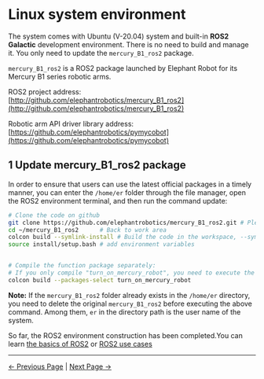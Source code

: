 # Linux system environment

The system comes with Ubuntu (V-20.04) system and built-in **ROS2 Galactic** development environment. There is no need to build and manage it. You only need to update the `mercury_B1_ros2` package.

`mercury_B1_ros2` is a ROS2 package launched by Elephant Robot for its Mercury B1 series robotic arms.

ROS2 project address: [http://github.com/elephantrobotics/mercury_B1_ros2](http://github.com/elephantrobotics/mercury_B1_ros2)

Robotic arm API driver library address: [https://github.com/elephantrobotics/pymycobot](https://github.com/elephantrobotics/pymycobot)

## 1 Update mercury_B1_ros2 package

In order to ensure that users can use the latest official packages in a timely manner, you can enter the `/home/er` folder through the file manager, open the ROS2 environment terminal, and then run the command update:

```bash
# Clone the code on github
git clone https://github.com/elephantrobotics/mercury_B1_ros2.git # Please check the attention section below before deciding whether to execute this command
cd ~/mercury_B1_ros2      # Back to work area
colcon build --symlink-install # Build the code in the workspace, --symlink-install: Avoid having to recompile python scripts every time you adjust them
source install/setup.bash # add environment variables


# Compile the function package separately:
# If you only compile "turn_on_mercury_robot", you need to execute the command:
colcon build --packages-select turn_on_mercury_robot
```

**Note:** If the `mercury_B1_ros2` folder already exists in the `/home/er` directory, you need to delete the original `mercury_B1_ros2` before executing the above command. Among them, `er` in the directory path is the user name of the system.

So far, the ROS2 environment construction has been completed.You can learn [the basics of ROS2](11.2.2-ROS2_Basics.md) or [ROS2 use cases](11.2.4-BasicFunction.md)

---

[← Previous Page](../11.2-ROS2/README.md) | [Next Page →](11.2.2-ROS2_Basics.md)
